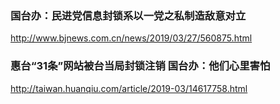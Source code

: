 ### 国台办：民进党信息封锁系以一党之私制造敌意对立
http://www.bjnews.com.cn/news/2019/03/27/560875.html
### 惠台“31条”网站被台当局封锁注销 国台办：他们心里害怕
http://taiwan.huanqiu.com/article/2019-03/14617758.html